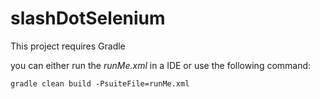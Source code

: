 # slashDotSelenium

This project requires Gradle 

you can either run the *runMe.xml* in a IDE or use the following command:

`gradle clean build -PsuiteFile=runMe.xml`
